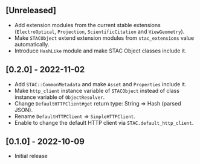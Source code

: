 ## [Unreleased]

- Add extension modules from the current stable extensions (`ElectroOptical`, `Projection`, `ScientificCitation` and `ViewGeometry`).
- Make `STACObject` extend extension modules from `stac_extensions` value automatically.
- Introduce `HashLike` module and make STAC Object classes include it.

## [0.2.0] - 2022-11-02

- Add `STAC::CommonMetadata` and make `Asset` and `Properties` include it.
- Make `http_client` instance variable of `STACObject` instead of class instance variable of `ObjectResolver`.
- Change `DefaultHTTPClient#get` return type: String => Hash (parsed JSON).
- Rename `DefaultHTTPClient` => `SimpleHTTPClient`.
- Enable to change the default HTTP client via `STAC.default_http_client`.

## [0.1.0] - 2022-10-09

- Initial release
